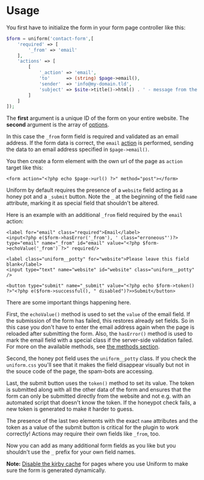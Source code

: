 # Usage

You first have to initialize the form in your form page controller like this:

```php
$form = uniform('contact-form',[
    'required' => [
        '_from' => 'email'
    ],
    'actions' => [
        [
            '_action' => 'email',
            'to'      => (string) $page->email(),
            'sender'  => 'info@my-domain.tld',
            'subject' => $site->title()->html() . ' - message from the contact form'
        ]
    ]
]);
```

The **first** argument is a unique ID of the form on your entire website. The **second** argument is the array of [options](options).

In this case the `_from` form field is required and validated as an email address. If the form data is correct, the `email` [action](actions) is performed, sending the data to an email address specified in `$page->email()`.

You then create a form element with the own url of the page as `action` target like this:

```php+html
<form action="<?php echo $page->url() ?>" method="post"></form>
```

Uniform by default requires the presence of a `website` field acting as a honey pot and a `_submit` button. Note the `_` at the beginning of the field `name` attribute, marking it as special field that shouldn't be altered.

Here is an example with an additional `_from` field required by the `email` action:

```php+html
<label for="email" class="required">Email</label>
<input<?php e($form->hasError('_from'), ' class="erroneous"')?> type="email" name="_from" id="email" value="<?php $form->echoValue('_from') ?>" required/>

<label class="uniform__potty" for="website">Please leave this field blank</label>
<input type="text" name="website" id="website" class="uniform__potty" />

<button type="submit" name="_submit" value="<?php echo $form->token() ?>"<?php e($form->successful(), " disabled")?>>Submit</button>
```

There are some important things happening here.

First, the `echoValue()` method is used to set the `value` of the email field. If the submission of the form has failed, this restores already set fields. So in this case you don't have to enter the email address again when the page is reloaded after submitting the form. Also, the `hasError()` method is used to mark the email field with a special class if the server-side validation failed. For more on the available methods, see [the methods section](methods).

Second, the honey pot field uses the `uniform__potty` class. If you check the `uniform.css` you'll see that it makes the field disappear visually but not in the souce code of the page, the spam-bots are accessing.

Last, the submit button uses the `token()` method to set its value. The token is submitted along with all the other data of the form and ensures that the form can only be submitted directly from the website and not e.g. with an automated script that doesn't know the token. If the honeypot check fails, a new token is generated to make it harder to guess.

The presence of the last two elements with the exact `name` attributes and the token as a value of the submit button is critical for the plugin to work correctly! Actions may require their own fields like `_from`, too.

Now you can add as many additional form fields as you like but you shouldn't use the `_` prefix for your own field names.

__Note:__ [Disable the kirby cache](https://getkirby.com/docs/developer-guide/advanced/caching#ignoring-pages) for pages where you use Uniform to make sure the form is generated dynamically.
